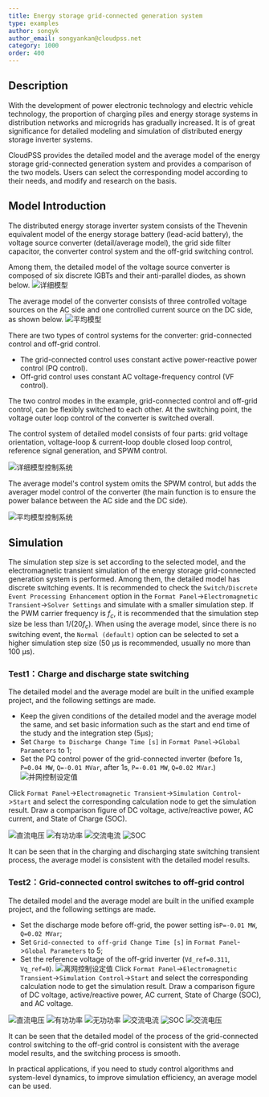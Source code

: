 ```yaml
---
title: Energy storage grid-connected generation system
type: examples
author: songyk
author_email: songyankan@cloudpss.net
category: 1000
order: 400
---
```


## Description

With the development of power electronic technology and electric vehicle technology, the proportion of charging piles and energy storage systems in distribution networks and microgrids has gradually increased. It is of great significance for detailed modeling and simulation of distributed energy storage inverter systems.

CloudPSS provides the detailed model and the average model of the energy storage grid-connected generation system and provides a comparison of the two models. Users can select the corresponding model according to their needs, and modify and research on the basis.

## Model Introduction

The distributed energy storage inverter system consists of the Thevenin equivalent model of the energy storage battery (lead-acid battery), the voltage source converter (detail/average model), the grid side filter capacitor, the converter control system and the off-grid switching control.

Among them, the detailed model of the voltage source converter is composed of six discrete IGBTs and their anti-parallel diodes, as shown below.
![详细模型](BESS/BESS.png)

The average model of the converter consists of three controlled voltage sources on the AC side and one controlled current source on the DC side, as shown below.
![平均模型](BESS/BESS_avm.png)

There are two types of control systems for the converter: grid-connected control and off-grid control.

- The grid-connected control uses constant active power-reactive power control (PQ control).
- Off-grid control uses constant AC voltage-frequency control (VF control).

The two control modes in the example, grid-connected control and off-grid control, can be flexibly switched to each other. At the switching point, the voltage outer loop control of the converter is switched overall.

The control system of detailed model consists of four parts: grid voltage orientation, voltage-loop & current-loop double closed loop control, reference signal generation, and SPWM control.

![详细模型控制系统](BESS/BESS_ctrl.png)

The average model's control system omits the SPWM control, but adds the averager model control of the converter (the main function is to ensure the power balance between the AC side and the DC side).

![平均模型控制系统](BESS/BESS_avm_ctrl.png)

## Simulation

The simulation step size is set according to the selected model, and the electromagnetic transient simulation of the energy storage grid-connected generation system is performed. Among them, the detailed model has discrete switching events. It is recommended to check the `Switch/Discrete Event Processing Enhancement` option in the `Format Panel`->`Electromagnetic Transient`->`Solver Settings` and simulate with a smaller simulation step. If the PWM carrier frequency is $f_c$, it is recommended that the simulation step size be less than $1/({20f_c})$. When using the average model, since there is no switching event, the `Normal (default)` option can be selected to set a higher simulation step size (50 μs is recommended, usually no more than 100 μs).

### Test1：Charge and discharge state switching

The detailed model and the average model are built in the unified example project, and the following settings are made.

- Keep the given conditions of the detailed model and the average model the same, and set basic information such as the start and end time of the study and the integration step (5μs);
- Set `Charge to Discharge Change Time [s]` in `Format Panel`->`Global Parameters` to 1;
- Set the PQ control power of the grid-connected inverter (before 1s, `P=0.04 MW`, `Q=-0.01 MVar`, after 1s, `P=-0.01 MW`, `Q=0.02 MVar`.)
  ![并网控制设定值](BESS/BESS_PQctrl.png)

Click `Format Panel`->`Electromagnetic Transient`->`Simulation Control`->`Start` and select the corresponding calculation node to get the simulation result. Draw a comparison figure of DC voltage, active/reactive power, AC current, and State of Charge (SOC).

![直流电压](BESS/BESS_udc_sim1.png)
![有功功率](BESS/BESS_p_sim1.png)
![交流电流](BESS/BESS_iac_sim1.png)
![SOC](BESS/BESS_soc_sim1.png)

It can be seen that in the charging and discharging state switching transient process, the average model is consistent with the detailed model results.

### Test2：Grid-connected control switches to off-grid control

The detailed model and the average model are built in the unified example project, and the following settings are made.

- Set the discharge mode before off-grid, the power setting is`P=-0.01 MW`, `Q=0.02 MVar`;
- Set `Grid-connected to off-grid Change Time [s]` in `Format Panel`->`Global Parameters` to 5;
- Set the reference voltage of the off-grid inverter (`Vd_ref=0.311`, `Vq_ref=0`).
  ![离网控制设定值](BESS/BESS_VFctrl.png)
  Click `Format Panel`->`Electromagnetic Transient`->`Simulation Control`->`Start` and select the corresponding calculation node to get the simulation result. Draw a comparison figure of DC voltage, active/reactive power, AC current, State of Charge (SOC), and AC voltage.

![直流电压](BESS/BESS_udc_sim2.png)
![有功功率](BESS/BESS_p_sim2.png)
![无功功率](BESS/BESS_q_sim2.png)
![交流电流](BESS/BESS_iac_sim2.png)
![SOC](BESS/BESS_soc_sim2.png)
![交流电压](BESS/BESS_uac_sim2.png)

It can be seen that the detailed model of the process of the grid-connected control switching to the off-grid control is consistent with the average model results, and the switching process is smooth.

In practical applications, if you need to study control algorithms and system-level dynamics, to improve simulation efficiency, an average model can be used.
